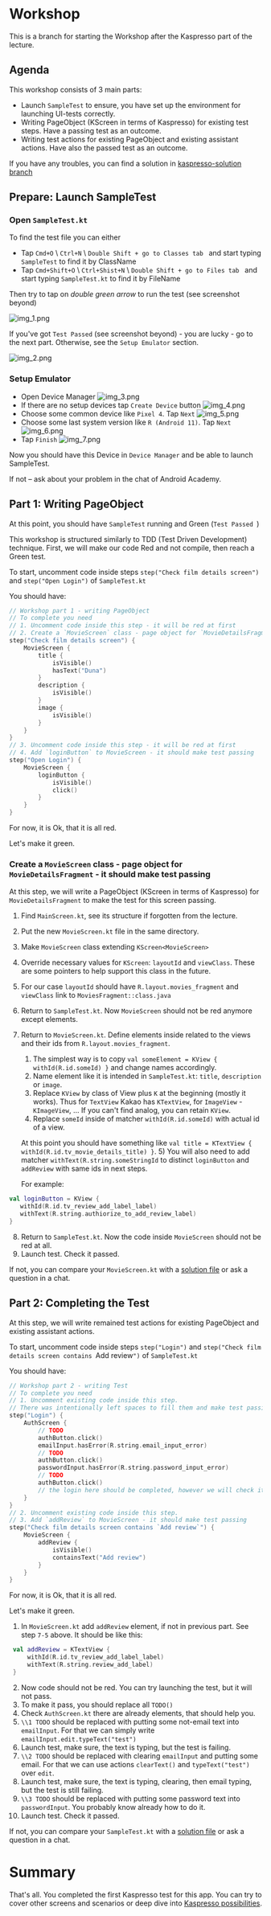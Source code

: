 # Workshop

This is a branch for starting the Workshop after the Kaspresso part of the lecture.

## Agenda

This workshop consists of 3 main parts:
- Launch `SampleTest` to ensure, you have set up the environment for launching UI-tests correctly.
- Writing PageObject (KScreen in terms of Kaspresso) for existing test steps. Have a passing test as an outcome.
- Writing test actions for existing PageObject and existing assistant actions. Have also the passed test as an outcome.

If you have any troubles, you can find a solution in [kaspresso-solution branch](https://github.com/Android-Academy-Global/advanced-2021-architecture-1/tree/kaspresso-solution/app/src/androidTest/java)

## Prepare: Launch SampleTest

### Open `SampleTest.kt`
To find the test file you can either
- Tap `Cmd+O` \ `Ctrl+N` \ `Double Shift + go to Classes tab ` and start typing `SampleTest` to find it by ClassName
- Tap `Cmd+Shift+O` \ `Ctrl+Shist+N` \ `Double Shift + go to Files tab ` and start typing `SampleTest.kt` to find it by FileName

Then try to tap on *double green arrow* to run the test (see screenshot beyond)

![img_1.png](images/img_1.png)

If you've got `Test Passed` (see screenshot beyond) - you are lucky - go to the next part. Otherwise, see the `Setup Emulator` section.

![img_2.png](images/img_2.png)

### Setup Emulator

- Open Device Manager
![img_3.png](images/img_3.png)
- If there are no setup devices tap `Create Device` button
![img_4.png](images/img_4.png)
- Choose some common device like `Pixel 4`. Tap `Next`
![img_5.png](images/img_5.png)
- Choose some last system version like `R (Android 11)`. Tap `Next`
![img_6.png](images/img_6.png)
- Tap `Finish`
![img_7.png](images/img_7.png)

Now you should have this Device in `Device Manager` and be able to launch SampleTest.

If not – ask about your problem in the chat of Android Academy.

## Part 1: Writing PageObject

At this point, you should have `SampleTest` running and Green (`Test Passed `)

This workshop is structured similarly to TDD (Test Driven Development) technique. First, we will make our code Red and not compile, then reach a Green test.

To start, uncomment code inside steps `step("Check film details screen")` and `step("Open Login")` of `SampleTest.kt`

You should have:

```kotlin
// Workshop part 1 - writing PageObject
// To complete you need
// 1. Uncomment code inside this step - it will be red at first
// 2. Create a `MovieScreen` class - page object for `MovieDetailsFragment` - it should make test passing
step("Check film details screen") {
    MovieScreen {
        title {
            isVisible()
            hasText("Duna")
        }
        description {
            isVisible()
        }
        image {
            isVisible()
        }
    }
}
// 3. Uncomment code inside this step - it will be red at first
// 4. Add `loginButton` to MovieScreen - it should make test passing
step("Open Login") {
    MovieScreen {
        loginButton {
            isVisible()
            click()
        }
    }
}
```

For now, it is Ok, that it is all red.

Let's make it green.

### Create a `MovieScreen` class - page object for `MovieDetailsFragment` - it should make test passing

At this step, we will write a PageObject (KScreen in terms of Kaspresso) for `MovieDetailsFragment` to make the test for this screen passing.

1) Find `MainScreen.kt`, see its structure if forgotten from the lecture.
2) Put the new `MovieScreen.kt` file in the same directory.
3) Make `MovieScreen` class extending `KScreen<MovieScreen>`
4) Override necessary values for `KScreen`: `layoutId` and `viewClass`. These are some pointers to help support this class in the future.
5) For our case `layoutId` should have `R.layout.movies_fragment` and `viewClass` link to `MoviesFragment::class.java`
6) Return to `SampleTest.kt`. Now `MovieScreen` should not be red anymore except elements.
7) Return to `MovieScreen.kt`. Define elements inside related to the views and their ids from `R.layout.movies_fragment`.
   1) The simplest way is to copy `val someElement = KView { withId(R.id.someId) }` and change names accordingly.
   2) Name element like it is intended in `SampleTest.kt`: `title`, `description` or `image`.
   3) Replace `KView` by class of View plus `K` at the beginning (mostly it works). 
   Thus for `TextView` Kakao has `KTextView`, for `ImageView` - `KImageView`, ... If you can't find analog, you can retain `KView`.
   4) Replace `someId` inside of matcher `withId(R.id.someId)` with actual id of a view. 

   At this point you should have something like `val title = KTextView { withId(R.id.tv_movie_details_title) }`.
   5) You will also need to add matcher `withText(R.string.someStringId` to distinct `loginButton` and `addReview` with same ids in next steps.
   
   For example:
```kotlin
val loginButton = KView {
   withId(R.id.tv_review_add_label_label)
   withText(R.string.authiorize_to_add_review_label)
}
```
8) Return to `SampleTest.kt`. Now the code inside `MovieScreen` should not be red at all.
9) Launch test. Check it passed.

If not, you can compare your `MovieScreen.kt` with a [solution file](https://github.com/Android-Academy-Global/advanced-2021-architecture-1/blob/kaspresso-solution/app/src/androidTest/java/MovieScreen.kt) or ask a question in a chat.

## Part 2: Completing the Test

At this step, we will write remained test actions for existing PageObject and existing assistant actions.

To start, uncomment code inside steps `step("Login")` and `step("Check film details screen contains `Add review`")` of `SampleTest.kt`

You should have:

```kotlin
// Workshop part 2 - writing Test
// To complete you need
// 1. Uncomment existing code inside this step.
// There was intentionally left spaces to fill them and make test passing.
step("Login") {
    AuthScreen {
        // TODO
        authButton.click()
        emailInput.hasError(R.string.email_input_error)
        // TODO
        authButton.click()
        passwordInput.hasError(R.string.password_input_error)
        // TODO
        authButton.click()
        // the login here should be completed, however we will check it in the next step
    }
}
// 2. Uncomment existing code inside this step.
// 3. Add `addReview` to MovieScreen - it should make test passing
step("Check film details screen contains `Add review`") {
    MovieScreen {
        addReview {
            isVisible()
            containsText("Add review")
        }
    }
}
```

For now, it is Ok, that it is all red.

Let's make it green.

1) In `MovieScreen.kt` add `addReview` element, if not in previous part. See step `7-5` above. It should be like this:
```kotlin
 val addReview = KTextView {
     withId(R.id.tv_review_add_label_label)
     withText(R.string.review_add_label)
 }
```
2) Now code should not be red. You can try launching the test, but it will not pass.
3) To make it pass, you should replace all `TODO()`
4) Check `AuthScreen.kt` there are already elements, that should help you.
5) `\\1 TODO` should be replaced with putting some not-email text into `emailInput`. 
For that we can simply write `emailInput.edit.typeText("test")`
6) Launch test, make sure, the text is typing, but the test is failing.
7) `\\2 TODO` should be replaced with clearing `emailInput` and putting some email. 
For that we can use actions `clearText()` and `typeText("test")` over `edit`.
8) Launch test, make sure, the text is typing, clearing, then email typing, but the test is still failing.
9) `\\3 TODO` should be replaced with putting some password text into `passwordInput`.
You probably know already how to do it.
10) Launch test. Check it passed.

If not, you can compare your `SampleTest.kt` with a [solution file](https://github.com/Android-Academy-Global/advanced-2021-architecture-1/blob/kaspresso-solution/app/src/androidTest/java/FullTest.kt) or ask a question in a chat.

# Summary
That's all. You completed the first Kaspresso test for this app.
You can try to cover other screens and scenarios or deep dive into [Kaspresso possibilities](https://github.com/KasperskyLab/Kaspresso/blob/master/wiki/00_Home.md).
